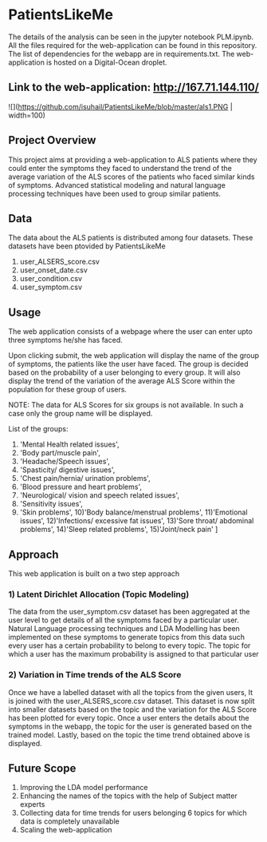 # PatientsLikeMe

The details of the analysis can be seen in the jupyter notebook PLM.ipynb.
All the files required for the web-application can be found in this repository. The list of dependencies for the webapp are in requirements.txt.
The web-application is hosted on a Digital-Ocean droplet.

## Link to the web-application: http://167.71.144.110/

![](https://github.com/isuhail/PatientsLikeMe/blob/master/als1.PNG | width=100)

## Project Overview

This project aims at providing a web-application to ALS patients where they could enter the symptoms they faced to understand the trend of the average variation of the ALS scores of the patients who faced similar kinds of symptoms. Advanced statistical modeling and natural language processing techniques have been used to group similar patients.   

## Data

The data about the ALS patients is distributed among four datasets. These datasets have been ptovided by PatientsLikeMe

1) user_ALSERS_score.csv
2) user_onset_date.csv
3) user_condition.csv
4) user_symptom.csv

## Usage

The web application consists of a webpage where the user can enter upto three symptoms he/she has faced.

Upon clicking submit, the web application will display the name of the group of symptoms, the patients like the user have faced. The group is decided based on the probability of a user belonging to every group. It will also display the trend of the variation of the average ALS Score within the population for these group of users.

NOTE: The data for ALS Scores for six groups is not available. In such a case only the group name will be displayed.

List of the groups:
1) 'Mental Health related issues',
2) 'Body part/muscle pain',
3) 'Headache/Speech issues',
4) 'Spasticity/ digestive issues',
5) 'Chest pain/hernia/ urination problems',
6) 'Blood pressure and heart problems',
7) 'Neurological/ vision and speech related issues',
8) 'Sensitivity issues',
9) 'Skin problems',
10)'Body balance/menstrual problems',
11)'Emotional issues',
12)'Infections/ excessive fat issues',
13)'Sore throat/ abdominal problems', 
14)'Sleep related problems', 
15)'Joint/neck pain'
]
## Approach 

This web application is built on a two step approach 

### 1) Latent Dirichlet Allocation (Topic Modeling)

The data from the user_symptom.csv dataset has been aggregated at the user level to get details of all the symptoms faced by a particular user. 
Natural Language processing techniques and LDA Modelling has been implemented on these symptoms to generate topics from this data such every user has a certain probability to belong to every topic.
The topic for which a user has the maximum probability is assigned to that particular user

### 2) Variation in Time trends of the ALS Score

Once we have a labelled dataset with all the topics from the given users, It is joined with the user_ALSERS_score.csv dataset.
This dataset is now split into smaller datasets based on the topic and the variation for the ALS Score has been plotted for every topic.
Once a user enters the details about the symptoms in the webapp, the topic for the user is generated based on the trained model.
Lastly, based on the topic the time trend obtained above is displayed.

## Future Scope

1) Improving the LDA model performance
2) Enhancing the names of the topics with the help of Subject matter experts
3) Collecting data for time trends for users belonging 6 topics for which data is completely unavailable
4) Scaling the web-application
